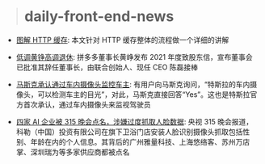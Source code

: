 > # daily-front-end-news

- [图解 HTTP 缓存](https://www.infoq.cn/article/AIwqlgtlk2efT5Yi7doY): 本文针对 HTTP 缓存整体的流程做一个详细的讲解

- [低调黄铮高调退休](https://finance.sina.com.cn/stock/stockzmt/2021-03-19/doc-ikkntiam5322129.shtml): 拼多多董事长黄峥发布 2021 年度致股东信，宣布董事会已批准其辞任董事长，由联合创始人、现任 CEO 陈磊接棒

- [马斯克承认通过车内摄像头监控车主](https://auto.sina.com.cn/news/zz/2021-03-22/detail-ikknscsi9349135.shtml): 有用户向马斯克询问，“特斯拉的车内摄像头，可以检测车主的目光”，对此，马斯克直接回答“Yes”。这也是特斯拉官方首次承认，通过车内摄像头来监视驾驶员

- [四家 AI 企业被 315 晚会点名，涉嫌过度抓取人脸数据](https://www.163.com/dy/article/G56Q4DFC051180F7.html): 央视 315 晚会报道，科勒（中国）投资有限公司在旗下卫浴门店安装人脸识别摄像头抓取包括性别、年龄在内的个人信息。其背后的广州雅量科技、上海悠络客、苏州万店掌、深圳瑞为等多家供应商都被点名
